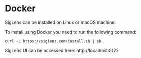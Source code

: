 # Docker
SigLens can be installed on Linux or macOS machine. 
<br/>

To install using Docker you need to run the following command:

```
curl -L https://siglens.com/install.sh | sh
```
SigLens UI can be accessed here: http://localhost:5122
